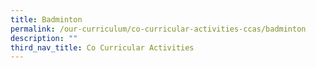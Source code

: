 ```yaml
---
title: Badminton
permalink: /our-curriculum/co-curricular-activities-ccas/badminton
description: ""
third_nav_title: Co Curricular Activities
---
```

